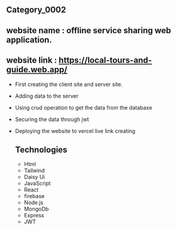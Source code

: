 ## Category_0002
## website name : offline service sharing web application.
## website link : https://local-tours-and-guide.web.app/

* First creating the client site and server site.
* Adding data to the server
* Using crud operation to get the data from the database 
* Securing the data through jwt
* Deploying the website to vercel live link creating

  ## Technologies
  - Html
  - Tailwind
  - Daisy Ui
  - JavaScript
  - React
  - firebase
  - Node.js
  - MongoDb
  - Express
  - JWT
